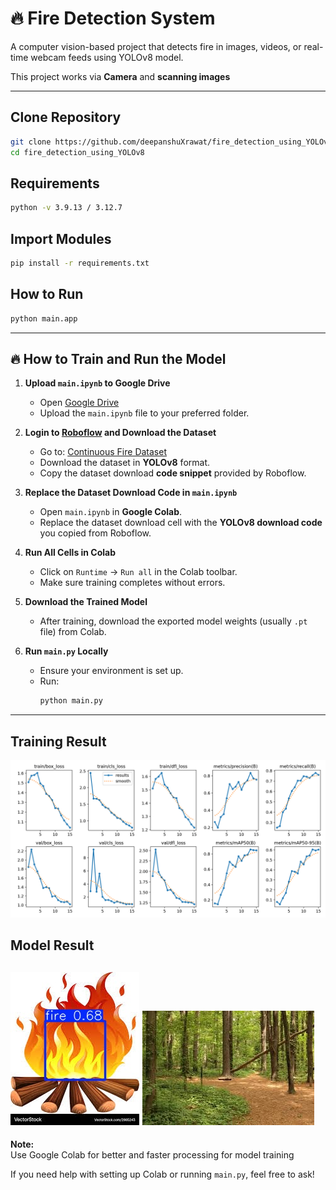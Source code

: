 # 🔥 Fire Detection System

A computer vision-based project that detects fire in images, videos, or real-time webcam feeds using YOLOv8 model.

This project works via **Camera** and **scanning images**


---

## Clone Repository

```bash
git clone https://github.com/deepanshuXrawat/fire_detection_using_YOLOv8.git
cd fire_detection_using_YOLOv8
```


## Requirements

```bash
python -v 3.9.13 / 3.12.7
```


## Import Modules

```bash
pip install -r requirements.txt
```

## How to Run

```bash
python main.app
```

--- 



## 🔥 How to Train and Run the Model

1. **Upload `main.ipynb` to Google Drive**
   - Open [Google Drive](https://drive.google.com/)
   - Upload the `main.ipynb` file to your preferred folder.

2. **Login to [Roboflow](https://roboflow.com/) and Download the Dataset**
   - Go to: [Continuous Fire Dataset](https://universe.roboflow.com/-jwzpw/continuous_fire/dataset/6#)
   - Download the dataset in **YOLOv8** format.
   - Copy the dataset download **code snippet** provided by Roboflow.

3. **Replace the Dataset Download Code in `main.ipynb`**
   - Open `main.ipynb` in **Google Colab**.
   - Replace the dataset download cell with the **YOLOv8 download code** you copied from Roboflow.

4. **Run All Cells in Colab**
   - Click on `Runtime` → `Run all` in the Colab toolbar.
   - Make sure training completes without errors.

5. **Download the Trained Model**
   - After training, download the exported model weights (usually `.pt` file) from Colab.

6. **Run `main.py` Locally**
   - Ensure your environment is set up.
   - Run:
     ```bash
     python main.py
     ```

---

## Training Result
![Alt text](assets/result.png)

## Model Result

![Alt text](runs\detect\predict\example_1.jpg)    ![Alt text](runs\detect\predict2\example_2.jpg)
---

**Note:**  
Use Google Colab for better and faster processing for model training

If you need help with setting up Colab or running `main.py`, feel free to ask!
